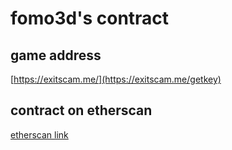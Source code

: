 # fomo3d's contract

## game address
[https://exitscam.me/](https://exitscam.me/getkey)

## contract on etherscan 
[etherscan link](https://etherscan.io/address/0xa62142888aba8370742be823c1782d17a0389da1#code)
